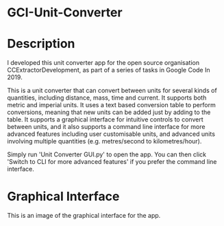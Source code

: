 # GCI-Unit-Converter

# Description
I developed this unit converter app for the open source organisation CCExtractorDevelopment, as part of a series of tasks in Google Code In 2019.

This is a unit converter that can convert between units for several kinds of quantities, including distance, mass, time and current. It supports both metric and imperial units.
It uses a text based conversion table to perform conversions, meaning that new units can be added just by adding to the table. It supports a graphical interface for intuitive
controls to convert between units, and it also supports a command line interface for more advanced features including user customisable units, and advanced units involving multiple
quantities (e.g. metres/second to kilometres/hour).

Simply run 'Unit Converter GUI.py' to open the app. You can then click 'Switch to CLI for more advanced features' if you prefer the command line interface.

# Graphical Interface
This is an image of the graphical interface for the app.
